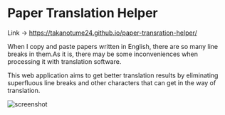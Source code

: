 # Paper Translation Helper 
Link -> https://takanotume24.github.io/paper-transration-helper/

When I copy and paste papers written in English, there are so many line breaks in them.As it is, there may be some inconveniences when processing it with translation software.

This web application aims to get better translation results by eliminating superfluous line breaks and other characters that can get in the way of translation.

![screenshot]()